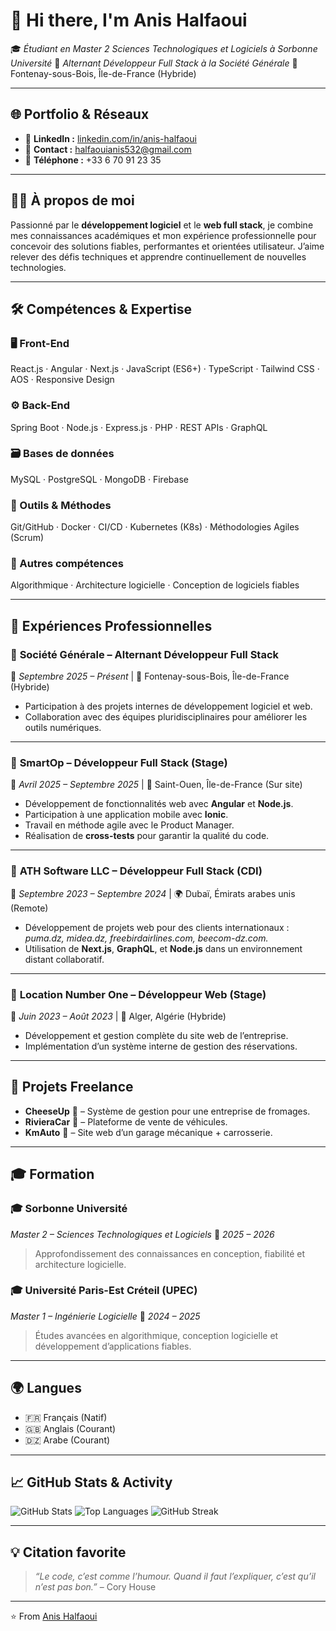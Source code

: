 # 👋 Hi there, I'm **Anis Halfaoui**

🎓 *Étudiant en Master 2 Sciences Technologiques et Logiciels à Sorbonne Université*
💼 *Alternant Développeur Full Stack à la Société Générale*
📍 Fontenay-sous-Bois, Île-de-France (Hybride)

---

## 🌐 Portfolio & Réseaux

* 💼 **LinkedIn :** [linkedin.com/in/anis-halfaoui](#)
* 📧 **Contact :** [halfaouianis532@gmail.com](mailto:halfaouianis532@gmail.com)
* 📱 **Téléphone :** +33 6 70 91 23 35

---

## 👨‍💻 À propos de moi

Passionné par le **développement logiciel** et le **web full stack**, je combine mes connaissances académiques et mon expérience professionnelle pour concevoir des solutions fiables, performantes et orientées utilisateur.
J’aime relever des défis techniques et apprendre continuellement de nouvelles technologies.

---

## 🛠️ Compétences & Expertise

### 🖥️ Front-End

React.js · Angular · Next.js · JavaScript (ES6+) · TypeScript · Tailwind CSS · AOS · Responsive Design

### ⚙️ Back-End

Spring Boot · Node.js · Express.js · PHP · REST APIs · GraphQL

### 🗃️ Bases de données

MySQL · PostgreSQL · MongoDB · Firebase

### 🧰 Outils & Méthodes

Git/GitHub · Docker · CI/CD · Kubernetes (K8s) · Méthodologies Agiles (Scrum)

### 🧠 Autres compétences

Algorithmique · Architecture logicielle · Conception de logiciels fiables

---

## 💼 Expériences Professionnelles

### 🔹 **Société Générale – Alternant Développeur Full Stack**

📆 *Septembre 2025 – Présent* | 📍 Fontenay-sous-Bois, Île-de-France (Hybride)

* Participation à des projets internes de développement logiciel et web.
* Collaboration avec des équipes pluridisciplinaires pour améliorer les outils numériques.

---

### 🔹 **SmartOp – Développeur Full Stack (Stage)**

📆 *Avril 2025 – Septembre 2025* | 📍 Saint-Ouen, Île-de-France (Sur site)

* Développement de fonctionnalités web avec **Angular** et **Node.js**.
* Participation à une application mobile avec **Ionic**.
* Travail en méthode agile avec le Product Manager.
* Réalisation de **cross-tests** pour garantir la qualité du code.

---

### 🔹 **ATH Software LLC – Développeur Full Stack (CDI)**

📆 *Septembre 2023 – Septembre 2024* | 🌍 Dubaï, Émirats arabes unis (Remote)

* Développement de projets web pour des clients internationaux :
  *puma.dz, midea.dz, freebirdairlines.com, beecom-dz.com.*
* Utilisation de **Next.js**, **GraphQL**, et **Node.js** dans un environnement distant collaboratif.

---

### 🔹 **Location Number One – Développeur Web (Stage)**

📆 *Juin 2023 – Août 2023* | 📍 Alger, Algérie (Hybride)

* Développement et gestion complète du site web de l’entreprise.
* Implémentation d’un système interne de gestion des réservations.

---

## 🚀 Projets Freelance

* **CheeseUp** 🧀 – Système de gestion pour une entreprise de fromages.
* **RivieraCar** 🚗 – Plateforme de vente de véhicules.
* **KmAuto** 🔧 – Site web d’un garage mécanique + carrosserie.

---

## 🎓 Formation

### 🎓 **Sorbonne Université**

*Master 2 – Sciences Technologiques et Logiciels*
📆 *2025 – 2026*

> Approfondissement des connaissances en conception, fiabilité et architecture logicielle.

### 🎓 **Université Paris-Est Créteil (UPEC)**

*Master 1 – Ingénierie Logicielle*
📆 *2024 – 2025*

> Études avancées en algorithmique, conception logicielle et développement d’applications fiables.

---

## 🌍 Langues

* 🇫🇷 Français (Natif)
* 🇬🇧 Anglais (Courant)
* 🇩🇿 Arabe (Courant)

---

## 📈 GitHub Stats & Activity

![GitHub Stats](https://github-readme-stats.vercel.app/api?username=anis-halfaoui\&show_icons=true\&theme=tokyonight)
![Top Languages](https://github-readme-stats.vercel.app/api/top-langs/?username=anis-halfaoui\&layout=compact\&theme=tokyonight)
![GitHub Streak](https://streak-stats.demolab.com?user=anis-halfaoui\&theme=tokyonight)

---

## 💡 Citation favorite

> *“Le code, c’est comme l’humour. Quand il faut l’expliquer, c’est qu’il n’est pas bon.”* – Cory House

---

⭐️ From [Anis Halfaoui](https://github.com/anis-halfaoui)
